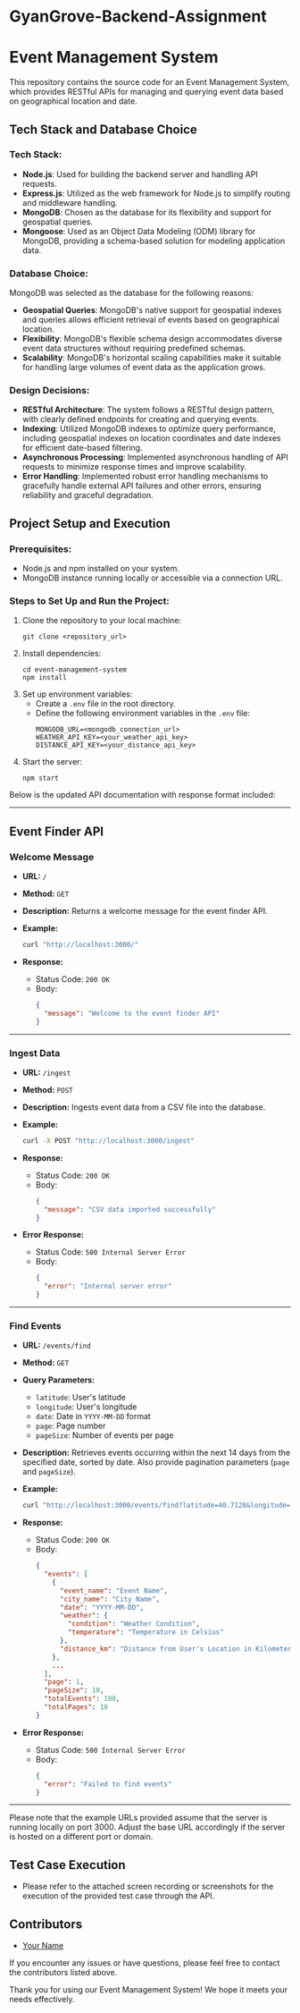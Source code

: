 # GyanGrove-Backend-Assignment
# Event Management System

This repository contains the source code for an Event Management System, which provides RESTful APIs for managing and querying event data based on geographical location and date.

## Tech Stack and Database Choice

### Tech Stack:
- **Node.js**: Used for building the backend server and handling API requests.
- **Express.js**: Utilized as the web framework for Node.js to simplify routing and middleware handling.
- **MongoDB**: Chosen as the database for its flexibility and support for geospatial queries.
- **Mongoose**: Used as an Object Data Modeling (ODM) library for MongoDB, providing a schema-based solution for modeling application data.

### Database Choice:
MongoDB was selected as the database for the following reasons:
- **Geospatial Queries**: MongoDB's native support for geospatial indexes and queries allows efficient retrieval of events based on geographical location.
- **Flexibility**: MongoDB's flexible schema design accommodates diverse event data structures without requiring predefined schemas.
- **Scalability**: MongoDB's horizontal scaling capabilities make it suitable for handling large volumes of event data as the application grows.

### Design Decisions:
- **RESTful Architecture**: The system follows a RESTful design pattern, with clearly defined endpoints for creating and querying events.
- **Indexing**: Utilized MongoDB indexes to optimize query performance, including geospatial indexes on location coordinates and date indexes for efficient date-based filtering.
- **Asynchronous Processing**: Implemented asynchronous handling of API requests to minimize response times and improve scalability.
- **Error Handling**: Implemented robust error handling mechanisms to gracefully handle external API failures and other errors, ensuring reliability and graceful degradation.

## Project Setup and Execution

### Prerequisites:
- Node.js and npm installed on your system.
- MongoDB instance running locally or accessible via a connection URL.

### Steps to Set Up and Run the Project:
1. Clone the repository to your local machine:
   ```
   git clone <repository_url>
   ```
2. Install dependencies:
   ```
   cd event-management-system
   npm install
   ```
3. Set up environment variables:
   - Create a `.env` file in the root directory.
   - Define the following environment variables in the `.env` file:
     ```
     MONGODB_URL=<mongodb_connection_url>
     WEATHER_API_KEY=<your_weather_api_key>
     DISTANCE_API_KEY=<your_distance_api_key>
     ```
4. Start the server:
   ```
   npm start
   ```

Below is the updated API documentation with response format included:

---

## Event Finder API

### Welcome Message

- **URL:** `/`

- **Method:** `GET`

- **Description:** Returns a welcome message for the event finder API.

- **Example:**
  ```bash
  curl "http://localhost:3000/"
  ```

- **Response:**
  - Status Code: `200 OK`
  - Body:
    ```json
    {
      "message": "Welcome to the event finder API"
    }
    ```

---

### Ingest Data

- **URL:** `/ingest`

- **Method:** `POST`

- **Description:** Ingests event data from a CSV file into the database.

- **Example:**
  ```bash
  curl -X POST "http://localhost:3000/ingest"
  ```

- **Response:**
  - Status Code: `200 OK`
  - Body:
    ```json
    {
      "message": "CSV data imported successfully"
    }
    ```

- **Error Response:**
  - Status Code: `500 Internal Server Error`
  - Body:
    ```json
    {
      "error": "Internal server error"
    }
    ```

---

### Find Events

- **URL:** `/events/find`

- **Method:** `GET`

- **Query Parameters:**
  - `latitude`: User's latitude
  - `longitude`: User's longitude
  - `date`: Date in `YYYY-MM-DD` format
  - `page`: Page number
  - `pageSize`: Number of events per page

- **Description:** Retrieves events occurring within the next 14 days from the specified date, sorted by date. Also provide pagination parameters (`page` and `pageSize`).

- **Example:**
  ```bash
  curl "http://localhost:3000/events/find?latitude=40.7128&longitude=-74.0060&date=2024-03-15&page=1&pageSize=10"
  ```

- **Response:**
  - Status Code: `200 OK`
  - Body:
    ```json
    {
      "events": [
        {
          "event_name": "Event Name",
          "city_name": "City Name",
          "date": "YYYY-MM-DD",
          "weather": {
            "condition": "Weather Condition",
            "temperature": "Temperature in Celsius"
          },
          "distance_km": "Distance from User's Location in Kilometers"
        },
        ...
      ],
      "page": 1,
      "pageSize": 10,
      "totalEvents": 100,
      "totalPages": 10
    }
    ```

- **Error Response:**
  - Status Code: `500 Internal Server Error`
  - Body:
    ```json
    {
      "error": "Failed to find events"
    }
    ```

---

Please note that the example URLs provided assume that the server is running locally on port 3000. Adjust the base URL accordingly if the server is hosted on a different port or domain.

## Test Case Execution

- Please refer to the attached screen recording or screenshots for the execution of the provided test case through the API.

## Contributors

- [Your Name](https://github.com/your_username)

If you encounter any issues or have questions, please feel free to contact the contributors listed above.

Thank you for using our Event Management System! We hope it meets your needs effectively.
